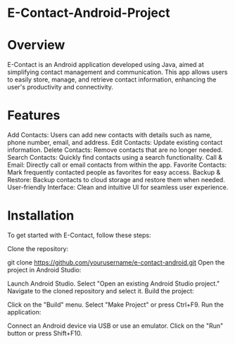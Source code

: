 # E-Contact-Android-Project

# Overview
E-Contact is an Android application developed using Java, aimed at simplifying contact management and communication. This app allows users to easily store, manage, and retrieve contact information, enhancing the user's productivity and connectivity.

# Features
Add Contacts: Users can add new contacts with details such as name, phone number, email, and address.
Edit Contacts: Update existing contact information.
Delete Contacts: Remove contacts that are no longer needed.
Search Contacts: Quickly find contacts using a search functionality.
Call & Email: Directly call or email contacts from within the app.
Favorite Contacts: Mark frequently contacted people as favorites for easy access.
Backup & Restore: Backup contacts to cloud storage and restore them when needed.
User-friendly Interface: Clean and intuitive UI for seamless user experience.


# Installation
To get started with E-Contact, follow these steps:

Clone the repository:

git clone https://github.com/yourusername/e-contact-android.git
Open the project in Android Studio:

Launch Android Studio.
Select "Open an existing Android Studio project."
Navigate to the cloned repository and select it.
Build the project:

Click on the "Build" menu.
Select "Make Project" or press Ctrl+F9.
Run the application:

Connect an Android device via USB or use an emulator.
Click on the "Run" button or press Shift+F10.
